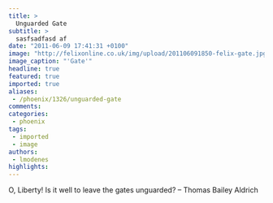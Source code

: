```yaml
---
title: >
  Unguarded Gate
subtitle: >
  sasfsadfasd af
date: "2011-06-09 17:41:31 +0100"
image: "http://felixonline.co.uk/img/upload/201106091850-felix-gate.jpg"
image_caption: "'Gate'"
headline: true
featured: true
imported: true
aliases:
 - /phoenix/1326/unguarded-gate
comments:
categories:
 - phoenix
tags:
 - imported
 - image
authors:
 - lmodenes
highlights:
---
```


O, Liberty! Is it well to leave the gates unguarded? – Thomas Bailey Aldrich
